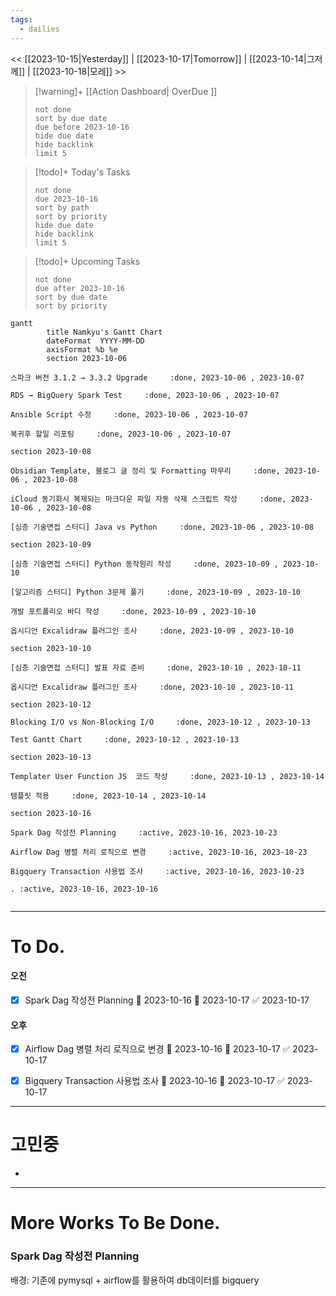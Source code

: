 ```yaml
---
tags:
  - dailies
---
```

<< [[2023-10-15|Yesterday]] | [[2023-10-17|Tomorrow]] | [[2023-10-14|그저께]] | [[2023-10-18|모레]] >>

> [!warning]+ [[Action Dashboard| OverDue ]]
> ```tasks
> not done
> sort by due date
> due before 2023-10-16
> hide due date
> hide backlink
> limit 5
> ```

> [!todo]+ Today's Tasks
> ```tasks
> not done
> due 2023-10-16
> sort by path
> sort by priority
> hide due date
> hide backlink
> limit 5
> ```

> [!todo]+ Upcoming Tasks
> ```tasks  
> not done  
> due after 2023-10-16
> sort by due date
> sort by priority  

```mermaid
gantt
        title Namkyu's Gantt Chart
        dateFormat  YYYY-MM-DD
        axisFormat %b %e
        section 2023-10-06

스파크 버전 3.1.2 → 3.3.2 Upgrade     :done, 2023-10-06 , 2023-10-07

RDS → BigQuery Spark Test     :done, 2023-10-06 , 2023-10-07

Ansible Script 수정     :done, 2023-10-06 , 2023-10-07

복귀후 할일 리포팅     :done, 2023-10-06 , 2023-10-07

section 2023-10-08

Obsidian Template, 블로그 글 정리 및 Formatting 마무리     :done, 2023-10-06 , 2023-10-08

iCloud 동기화시 복제되는 마크다운 파일 자동 삭제 스크립트 작성     :done, 2023-10-06 , 2023-10-08

[심층 기술면접 스터디] Java vs Python     :done, 2023-10-06 , 2023-10-08

section 2023-10-09

[심층 기술면접 스터디] Python 동작원리 작성     :done, 2023-10-09 , 2023-10-10

[알고리즘 스터디] Python 3문제 풀기     :done, 2023-10-09 , 2023-10-10

개발 포트폴리오 바디 작성     :done, 2023-10-09 , 2023-10-10

옵시디언 Excalidraw 플러그인 조사     :done, 2023-10-09 , 2023-10-10

section 2023-10-10

[심층 기술면접 스터디] 발표 자료 준비     :done, 2023-10-10 , 2023-10-11

옵시디언 Excalidraw 플러그인 조사     :done, 2023-10-10 , 2023-10-11

section 2023-10-12

Blocking I/O vs Non-Blocking I/O     :done, 2023-10-12 , 2023-10-13

Test Gantt Chart     :done, 2023-10-12 , 2023-10-13

section 2023-10-13

Templater User Function JS  코드 작성     :done, 2023-10-13 , 2023-10-14

템플릿 적용     :done, 2023-10-14 , 2023-10-14

section 2023-10-16

Spark Dag 작성전 Planning     :active, 2023-10-16, 2023-10-23

Airflow Dag 병렬 처리 로직으로 변경     :active, 2023-10-16, 2023-10-23

Bigquery Transaction 사용법 조사     :active, 2023-10-16, 2023-10-23

. :active, 2023-10-16, 2023-10-16


```

---

# To Do.

#### 오전
- [x] Spark Dag 작성전 Planning 🛫 2023-10-16 📅 2023-10-17 ✅ 2023-10-17


#### 오후
- [x] Airflow Dag 병렬 처리 로직으로 변경 🛫 2023-10-16 📅 2023-10-17 ✅ 2023-10-17
- [x] Bigquery Transaction 사용법 조사 🛫 2023-10-16 📅 2023-10-17 ✅ 2023-10-17



---



# 고민중
- 



---

# More Works To Be Done.

### Spark Dag 작성전 Planning
배경: 기존에 pymysql + airflow를 활용하여 db데이터를 bigquery